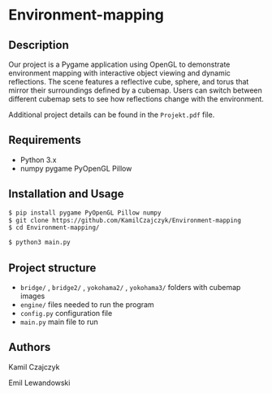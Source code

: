 # Environment-mapping

## Description

Our project is a Pygame application using OpenGL to demonstrate environment mapping with interactive object viewing and dynamic reflections. The scene features a reflective cube, sphere, and torus that mirror their surroundings defined by a cubemap. Users can switch between different cubemap sets to see how reflections change with the environment.

Additional project details can be found in the `Projekt.pdf` file.

## Requirements

- Python 3.x
- numpy pygame PyOpenGL Pillow

## Installation and Usage

```bash
$ pip install pygame PyOpenGL Pillow numpy
$ git clone https://github.com/KamilCzajczyk/Environment-mapping
$ cd Environment-mapping/
```

```bash
$ python3 main.py
```

## Project structure

- `bridge/` , `bridge2/` , `yokohama2/` , `yokohama3/` folders with cubemap images
- `engine/` files needed to run the program
- `config.py` configuration file
- `main.py` main file to run

## Authors

Kamil Czajczyk

Emil Lewandowski




